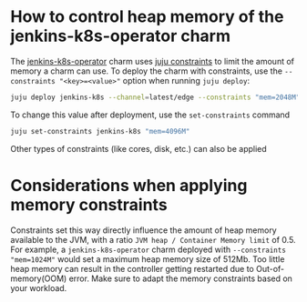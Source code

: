 # How to control heap memory of the jenkins-k8s-operator charm
The [jenkins-k8s-operator](https://github.com/canonical/jenkins-k8s-operator) charm uses [juju constraints](https://juju.is/docs/juju/constraint) to limit the amount of memory a charm can use. To deploy the charm with constraints, use the `--constraints "<key>=<value>"` option when running `juju deploy`:
```bash
juju deploy jenkins-k8s --channel=latest/edge --constraints "mem=2048M"
```
To change this value after deployment, use the `set-constraints` command
```bash
juju set-constraints jenkins-k8s "mem=4096M"
```
Other types of constraints (like cores, disk, etc.) can also be applied
# Considerations when applying memory constraints
Constraints set this way directly influence the amount of heap memory available to the JVM, with a ratio `JVM heap / Container Memory limit` of 0.5. For example, a `jenkins-k8s-operator` charm deployed with `--constraints "mem=1024M"` would set a maximum heap memory size of 512Mb. Too little heap memory can result in the controller getting restarted due to Out-of-memory(OOM) error. Make sure to adapt the memory constraints based on your workload.